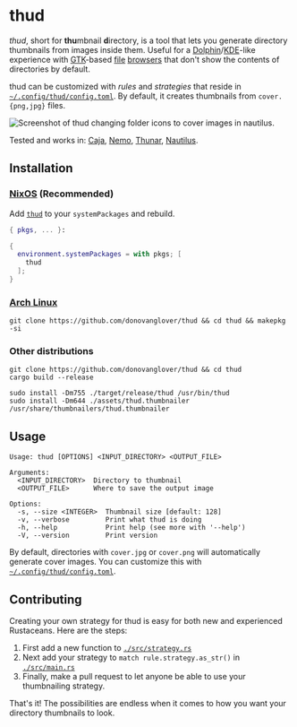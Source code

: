 # thud

*thud*, short for **thu**mbnail **d**irectory, is a tool that lets you generate directory thumbnails from images inside them. Useful for a [Dolphin](https://apps.kde.org/dolphin/)/[KDE](https://kde.org/)-like experience with [GTK](https://www.gtk.org/)-based [file](https://apps.gnome.org/Nautilus/) [browsers](https://docs.xfce.org/xfce/thunar/start) that don't show the contents of directories by default.

thud can be customized with *rules* and *strategies* that reside in [`~/.config/thud/config.toml`](./examples/config.toml). By default, it creates thumbnails from `cover.{png,jpg}` files.

![Screenshot of thud changing folder icons to cover images in nautilus.](./cover.png)

Tested and works in: [Caja](https://github.com/mate-desktop/caja), [Nemo](https://github.com/linuxmint/nemo), [Thunar](https://github.com/xfce-mirror/thunar), [Nautilus](https://github.com/GNOME/nautilus).

## Installation

### [NixOS](https://nixos.wiki/wiki/Overview_of_the_NixOS_Linux_distribution) (Recommended)

Add [`thud`](https://search.nixos.org/packages?channel=unstable&query=thud) to your `systemPackages` and rebuild.

```nix
{ pkgs, ... }:

{
  environment.systemPackages = with pkgs; [
    thud
  ];
}
```

### [Arch Linux](https://archlinux.org/)

```fish
git clone https://github.com/donovanglover/thud && cd thud && makepkg -si
```

### Other distributions

```fish
git clone https://github.com/donovanglover/thud && cd thud
cargo build --release

sudo install -Dm755 ./target/release/thud /usr/bin/thud
sudo install -Dm644 ./assets/thud.thumbnailer /usr/share/thumbnailers/thud.thumbnailer
```

## Usage

```man
Usage: thud [OPTIONS] <INPUT_DIRECTORY> <OUTPUT_FILE>

Arguments:
  <INPUT_DIRECTORY>  Directory to thumbnail
  <OUTPUT_FILE>      Where to save the output image

Options:
  -s, --size <INTEGER>  Thumbnail size [default: 128]
  -v, --verbose         Print what thud is doing
  -h, --help            Print help (see more with '--help')
  -V, --version         Print version
```

By default, directories with `cover.jpg` or `cover.png` will automatically generate cover images. You can customize this with [`~/.config/thud/config.toml`](./examples/config.toml).

## Contributing

Creating your own strategy for thud is easy for both new and experienced Rustaceans. Here are the steps:

1. First add a new function to [`./src/strategy.rs`](./src/strategy.rs)
2. Next add your strategy to `match rule.strategy.as_str()` in [`./src/main.rs`](./src/main.rs)
3. Finally, make a pull request to let anyone be able to use your thumbnailing strategy.

That's it! The possibilities are endless when it comes to how you want your directory thumbnails to look.
